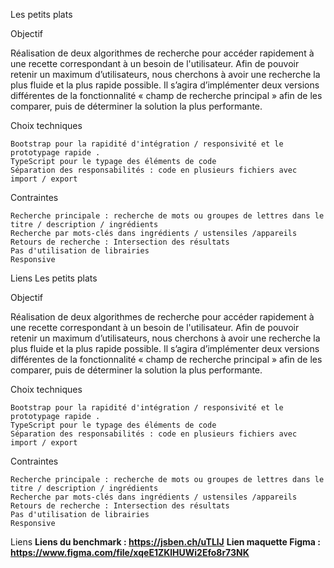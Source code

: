 Les petits plats

Objectif

Réalisation de deux algorithmes de recherche pour accéder rapidement à une recette correspondant à un besoin de l'utilisateur. Afin de pouvoir retenir un maximum d’utilisateurs, nous cherchons à avoir une recherche la plus fluide et la plus rapide possible. Il s’agira d’implémenter deux versions différentes de la fonctionnalité « champ de recherche principal » afin de les comparer, puis de déterminer la solution la plus performante.

Choix techniques

    Bootstrap pour la rapidité d'intégration / responsivité et le prototypage rapide .
    TypeScript pour le typage des éléments de code
    Séparation des responsabilités : code en plusieurs fichiers avec import / export

Contraintes

    Recherche principale : recherche de mots ou groupes de lettres dans le titre / description / ingrédients
    Recherche par mots-clés dans ingrédients / ustensiles /appareils
    Retours de recherche : Intersection des résultats
    Pas d'utilisation de librairies
    Responsive



Liens
Les petits plats

Objectif

Réalisation de deux algorithmes de recherche pour accéder rapidement à une recette correspondant à un besoin de l'utilisateur. Afin de pouvoir retenir un maximum d’utilisateurs, nous cherchons à avoir une recherche la plus fluide et la plus rapide possible. Il s’agira d’implémenter deux versions différentes de la fonctionnalité « champ de recherche principal » afin de les comparer, puis de déterminer la solution la plus performante.

Choix techniques

    Bootstrap pour la rapidité d'intégration / responsivité et le prototypage rapide .
    TypeScript pour le typage des éléments de code
    Séparation des responsabilités : code en plusieurs fichiers avec import / export

Contraintes

    Recherche principale : recherche de mots ou groupes de lettres dans le titre / description / ingrédients
    Recherche par mots-clés dans ingrédients / ustensiles /appareils
    Retours de recherche : Intersection des résultats
    Pas d'utilisation de librairies
    Responsive



Liens
**Liens du benchmark : https://jsben.ch/uTLlJ**
**Lien maquette Figma : https://www.figma.com/file/xqeE1ZKlHUWi2Efo8r73NK**



